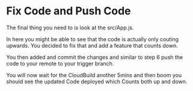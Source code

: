 # Fix Code and Push Code

The final thing you need to is look at the src/App.js.

In here you might be able to see that the code is actually only couting upwards. You decided to fix that and add a feature that counts down.

You then added and commit the changes and similar to step 6 push the code to your remote to your trigger branch.

You will now wait for the CloudBuild another 5mins and then boom you should see the updated Code deployed which Counts both up and down.

